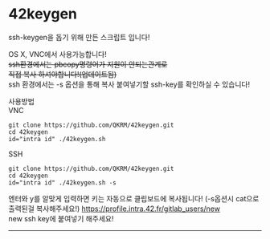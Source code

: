 # 42keygen

ssh-keygen을 돕기 위해 만든 스크립트 입니다!

OS X, VNC에서 사용가능합니다!  
~~ssh환경에서는 pbcopy명령어가 지원이 안되는관계로  
직접 복사 하셔야합니다!(업데이트됨)~~  
ssh 환경에서는 -s 옵션을 통해 복사 붙여넣기할 ssh-key를 확인하실 수 있습니다!

사용방법  
VNC
``` shell
git clone https://github.com/QKRM/42keygen.git
cd 42keygen
id="intra id" ./42keygen.sh
```
SSH  
``` shell
git clone https://github.com/QKRM/42keygen.git
cd 42keygen
id="intra id" ./42keygen.sh -s
```
엔터와 y를 알맞게 입력하면 키는 자동으로 클립보드에 복사됩니다!  (-s옵션시 cat으로 출력된걸 복사해주세요!)
https://profile.intra.42.fr/gitlab_users/new  
new ssh key에 붙여넣기 해주세요!
*************************************************************************************************
